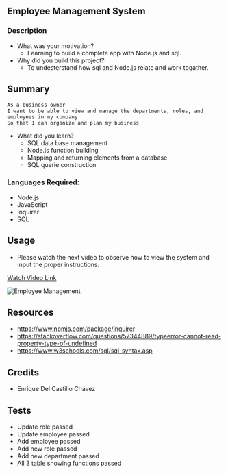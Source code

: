 ## Employee Management System
### Description
- What was your motivation?
  - Learning to build a complete app with Node.js and sql.
- Why did you build this project?  
  - To undesterstand how sql and Node.js relate and work togather.

## Summary
```
As a business owner
I want to be able to view and manage the departments, roles, and employees in my company
So that I can organize and plan my business
```
- What did you learn?
  - SQL data base management
  - Node.js function building
  - Mapping and returning elements from a database
  - SQL querie construction

### Languages Required:
- Node.js
- JavaScript
- Inquirer
- SQL

## Usage
- Please watch the next video to observe how to view the system and input the proper instructions:

[Watch Video Link](https://drive.google.com/file/d/1csM8bVv5LATYuYcgW0sA0DeTs_TUIkbv/view)

![Employee Management](assets/employee-management.gif)

## Resources
- https://www.npmjs.com/package/inquirer
- https://stackoverflow.com/questions/57344889/typeerror-cannot-read-property-type-of-undefined
- https://www.w3schools.com/sql/sql_syntax.asp


## Credits
- Enrique Del Castillo Chávez

## Tests
- Update role passed
- Update employee passed
- Add employee passed
- Add new role passed
- Add new department passed
- All 3 table showing functions passed